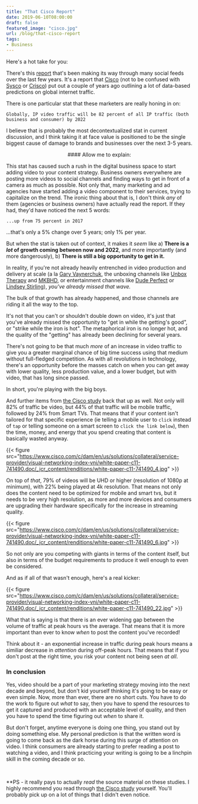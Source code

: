 ```yaml
---
title: "That Cisco Report"
date: 2019-06-10T08:00:00
draft: false
featured_image: "cisco.jpg"
url: /blog/that-cisco-report
tags:
- Business
---
```


Here's a hot take for you:

There's this [report](https://www.cisco.com/c/en/us/solutions/collateral/service-provider/visual-networking-index-vni/white-paper-c11-741490.html)
 that's been making its way through many social feeds over the last few years. It's a report that [Cisco](https://www.cisco.com) 
(not to be confused with [Sysco](https://www.sysco.com/) or [Crisco](https://www.crisco.com/)) put out a couple of years 
ago outlining a lot of data-based predictions on global internet traffic.

There is one particular stat that these marketers are really honing in on:

```Globally, IP video traffic will be 82 percent of all IP traffic (both business and consumer) by 2022```

I believe that is probably the most decontextualized stat in current discussion, and I think taking it at face value is
 positioned to be the single biggest cause of damage to brands and businesses over the next 3-5 years.
 
<center>
#### Allow me to explain:
</center>

This stat has caused such a rush in the digital business space to start adding video to your content strategy. Business 
owners everywhere are posting more videos to social channels and finding ways to get in front of a camera as 
much as possible. Not only that, many marketing and ad agencies have started adding a video component to their services,
 trying to capitalize on the trend. The ironic thing about that is, I don't think _any_ of them (agencies or business
 owners) have actually read the report. If they had, they'd have noticed the next 5 words:

```...up from 75 percent in 2017```

...that's only a 5% change over 5 years; only 1% per year.

But when the stat is taken out of context, it makes it *seem* like a) **There is a *lot* of growth coming between now and 
2022**, and more importantly (and more dangerously), b) **There is still a big opportunity to get in it.**

In reality, if you're not already heavily entrenched in video production and delivery at scale (a la 
[Gary Vaynerchuk](https://www.youtube.com/garyvee), the unboxing channels like 
[Unbox Therapy](https://www.youtube.com/unboxtherapy) and [MKBHD](https://www.youtube.com/user/marquesbrownlee), or 
entertainment channels like [Dude Perfect](https://www.youtube.com/dudeperfect) or [Lindsey Stirling](https://www.youtube.com/lindseystirling)), *you've
already missed that wave.*

The bulk of that growth has already happened, and those channels are riding it all the way to the top.

It's not that you can't or shouldn't double down on video, it's just that you've already missed the opportunity to "get 
in while the getting's good", or "strike while the iron is hot". The metaphorical iron is no longer hot, and the quality
of the "getting" has already been declining for several years.

There's not going to be that much *more* of an increase in video traffic to give you a greater marginal chance of big
time success using that medium without full-fledged competition. As with all revolutions in technology, there's an 
opportunity before the masses catch on when you can get away with lower quality, less production value, and a lower
budget, but with video, that has long since passed.

In short, you're playing with the big boys.

And further items from [the Cisco study](https://www.cisco.com/c/en/us/solutions/collateral/service-provider/visual-networking-index-vni/white-paper-c11-741490.html)
back that up as well. Not only will 82% of traffic be video, but 44% of that traffic will be mobile traffic, followed by
24% from Smart TVs. That means that if your content isn't tailored for that specific experience (ie telling a mobile user
to `click` instead of `tap` or telling someone on a smart screen to `click the link below`), then the time, money, and 
energy that you spend creating that content is basically wasted anyway.

{{< figure src="https://www.cisco.com/c/dam/en/us/solutions/collateral/service-provider/visual-networking-index-vni/white-paper-c11-741490.doc/_jcr_content/renditions/white-paper-c11-741490_4.jpg" >}}

On top of *that*, 79% of videos will be UHD or higher (resolution of 1080p at minimum), with 22% being played at 4k 
resolution. That means not only does the content need to be optimized for mobile and smart tvs, but it needs to be very
high resolution, as more and more devices and consumers are upgrading their hardware specifically for the increase in 
streaming quality.

{{< figure src="https://www.cisco.com/c/dam/en/us/solutions/collateral/service-provider/visual-networking-index-vni/white-paper-c11-741490.doc/_jcr_content/renditions/white-paper-c11-741490_6.jpg" >}}

So not only are you competing with giants in terms of the content itself, but also in terms of the budget requirements to
produce it well enough to even be considered.

And as if all of that wasn't enough, here's a real kicker:

{{< figure src="https://www.cisco.com/c/dam/en/us/solutions/collateral/service-provider/visual-networking-index-vni/white-paper-c11-741490.doc/_jcr_content/renditions/white-paper-c11-741490_22.jpg" >}}

What that is saying is that there is an ever widening gap between the volume of traffic at peak hours vs the average. 
That means that it is more important than ever to know *when* to post the content you've recorded!

Think about it - an exponential increase in traffic during peak hours means a similiar decrease in *attention* during 
off-peak hours. That means that if you don't post at the right time, you risk your content not being seen *at all*.

### In conclusion

Yes, video should be a part of your marketing strategy moving into the next decade and beyond, but don't kid yourself 
thinking it's going to be easy or even simple. Now, more than ever, there are no short cuts. You have to do the work to 
figure out *what* to say, then you have to spend the resources to get it captured and produced with an acceptable level 
of quality, and then you have to spend the time figuring out *when* to share it.

But don't forget, anytime everyone is doing one thing, you stand out by doing something else. My personal prediction is 
that the written word is going to come back as the dark horse during this surge of attention on video. I think consumers
are already starting to prefer reading a post to watching a video, and I think practicing your writing is going to be
a linchpin skill in the coming decade or so.

&nbsp;

**PS - it really pays to actually *read* the source material on these studies. I highly recommend you read through 
[the Cisco study](https://www.cisco.com/c/en/us/solutions/collateral/service-provider/visual-networking-index-vni/white-paper-c11-741490.html)
yourself. You'll probably pick up on a lot of things that I didn't even notice.